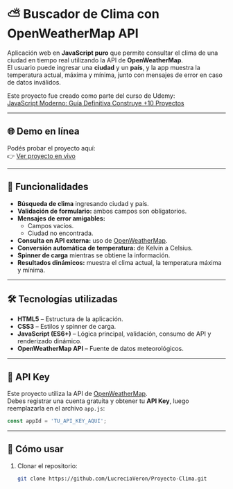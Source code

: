# ⛅ Buscador de Clima con OpenWeatherMap API

Aplicación web en **JavaScript puro** que permite consultar el clima de una ciudad en tiempo real utilizando la API de **OpenWeatherMap**.  
El usuario puede ingresar una **ciudad** y un **país**, y la app muestra la temperatura actual, máxima y mínima, junto con mensajes de error en caso de datos inválidos.

Este proyecto fue creado como parte del curso de Udemy:  
[JavaScript Moderno: Guía Definitiva Construye +10 Proyectos](https://www.udemy.com/course/javascript-moderno-guia-definitiva-construye-10-proyectos)

---

## 🌐 Demo en línea

Podés probar el proyecto aquí:  
👉 [Ver proyecto en vivo](https://melodious-twilight-5c76b0.netlify.app/)

---

## 🚀 Funcionalidades

- **Búsqueda de clima** ingresando ciudad y país.
- **Validación de formulario:** ambos campos son obligatorios.
- **Mensajes de error amigables:**  
  - Campos vacíos.  
  - Ciudad no encontrada.  
- **Consulta en API externa:** uso de [OpenWeatherMap](https://openweathermap.org/api).
- **Conversión automática de temperatura:** de Kelvin a Celsius.
- **Spinner de carga** mientras se obtiene la información.
- **Resultados dinámicos:** muestra el clima actual, la temperatura máxima y mínima.

---

## 🛠️ Tecnologías utilizadas

- **HTML5** – Estructura de la aplicación.
- **CSS3** – Estilos y spinner de carga.
- **JavaScript (ES6+)** – Lógica principal, validación, consumo de API y renderizado dinámico.
- **OpenWeatherMap API** – Fuente de datos meteorológicos.

---

## 🔑 API Key

Este proyecto utiliza la API de [OpenWeatherMap](https://openweathermap.org/api).  
Debes registrar una cuenta gratuita y obtener tu **API Key**, luego reemplazarla en el archivo `app.js`:

```javascript
const appId = 'TU_API_KEY_AQUI';
```

---

## 🚀 Cómo usar

1. Clonar el repositorio:
   ```bash
   git clone https://github.com/LucreciaVeron/Proyecto-Clima.git

